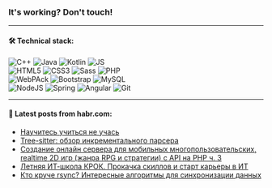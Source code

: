 ### It's working? Don't touch!

---

#### 🛠️ Technical stack:

![C++](https://img.shields.io/badge/C++-informational?logo=c%2B%2B&style=flat&logoColor=white&color=9C033A)
![Java](https://img.shields.io/badge/Java-informational?logo=java&style=flat&logoColor=white&color=007396)
![Kotlin](https://img.shields.io/badge/Kotlin-informational?logo=Kotlin&style=flat&logoColor=white&color=0095D5)
![JS](https://img.shields.io/badge/JS-informational?logo=javaScript&style=flat&logoColor=black&color=F7Df1E) <br>
![HTML5](https://img.shields.io/badge/HTML5-informational?logo=html5&style=flat&logoColor=white&color=E34F26)
![CSS3](https://img.shields.io/badge/CSS3-informational?logo=css3&style=flat&logoColor=white&color=157286)
![Sass](https://img.shields.io/badge/Saas-informational?logo=sass&style=flat&logoColor=white&color=hotpink)
![PHP](https://img.shields.io/badge/PHP-informational?logo=php&style=flat&logoColor=white&color=777BB4) <br>
![WebPAck](https://img.shields.io/badge/WebPack-informational?logo=webPack&style=flat&logoColor=white&color=FF6F00)
![Bootstrap](https://img.shields.io/badge/Bootstrap-informational?logo=Bootstrap&style=flat&logoColor=white&color=7952B3)
![MySQL](https://img.shields.io/badge/MySQL-informational?logo=MySQL&style=flat&logoColor=white&color=00f) <br>
![NodeJS](https://img.shields.io/badge/NodeJS-informational?logo=node.js&style=flat&logoColor=white&color=43853D)
![Spring](https://img.shields.io/badge/Spring-informational?logo=Spring&style=flat&logoColor=white&color=0A9EDC)
![Angular](https://img.shields.io/badge/Vue-informational?logo=vue.js&style=flat&logoColor=white&color=red)
![Git](https://img.shields.io/badge/Git-informational?logo=git&style=flat&logoColor=white&color=darkorange)

___

#### 💬 Latest posts from habr.com:

<!-- BLOG-POST-LIST:START -->
- [Научитесь учиться не учась](https://habr.com/ru/post/670310/?utm_source=habrahabr&utm_medium=rss&utm_campaign=670310)
- [Tree-sitter: обзор инкрементального парсера](https://habr.com/ru/post/670140/?utm_source=habrahabr&utm_medium=rss&utm_campaign=670140)
- [Создание онлайн сервера для мобильных многопользовательских, realtime 2D игр &lpar;жанра RPG и стратегии&rpar; с API на PHP ч. 3](https://habr.com/ru/post/670296/?utm_source=habrahabr&utm_medium=rss&utm_campaign=670296)
- [Летняя ИТ-школа КРОК. Прокачка скиллов и старт карьеры в ИТ](https://habr.com/ru/post/670110/?utm_source=habrahabr&utm_medium=rss&utm_campaign=670110)
- [Кто круче rsync? Интересные алгоритмы для синхронизации данных](https://habr.com/ru/post/668520/?utm_source=habrahabr&utm_medium=rss&utm_campaign=668520)
<!-- BLOG-POST-LIST:END -->
